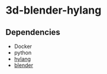 # 3d-blender-hylang

## Dependencies

* Docker
* python
* [hylang](http://docs.hylang.org/en/stable/quickstart.html)
* [blender](https://docs.blender.org/manual/en/dev/)

 
